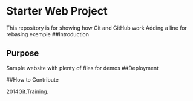 # Starter Web Project

This repository is for showing how Git and GitHub work
Adding a line for rebasing exemple
##Introduction

## Purpose

Sample website with plenty of files for demos
##Deployment

##How to Contribute

2014Git.Training.